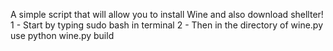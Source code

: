 A simple script that will allow you to install Wine and also download shellter!
1 - Start by typing sudo bash in terminal
2 - Then in the directory of wine.py use python wine.py build
